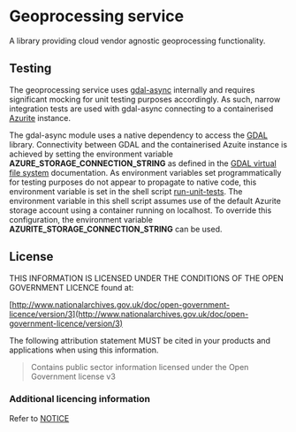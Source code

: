 # Geoprocessing service

 A library providing cloud vendor agnostic geoprocessing functionality.

## Testing

The geoprocessing service uses [gdal-async](https://www.npmjs.com/package/gdal-async) internally and requires significant mocking for unit testing purposes accordingly.
As such, narrow integration tests are used with gdal-async connecting to a containerised [Azurite](https://hub.docker.com/_/microsoft-azure-storage-azurite) instance.

The gdal-async module uses a native dependency to access the [GDAL](https://gdal.org/) library. Connectivity between GDAL and the containerised Azuite instance is achieved
by setting the environment variable **AZURE_STORAGE_CONNECTION_STRING** as defined in the [GDAL virtual file system](https://gdal.org/user/virtual_file_systems.html)
documentation. As environment variables set programmatically for testing purposes do not appear to propagate to native code, this environment variable is set in the shell
script [run-unit-tests](../../bin/run-unit-tests). The environment variable in this shell script assumes use of the default Azurite storage account using a container
running on localhost. To override this configuration, the environment variable **AZURITE_STORAGE_CONNECTION_STRING** can be used.

## License

THIS INFORMATION IS LICENSED UNDER THE CONDITIONS OF THE OPEN GOVERNMENT LICENCE found at:

[http://www.nationalarchives.gov.uk/doc/open-government-licence/version/3](http://www.nationalarchives.gov.uk/doc/open-government-licence/version/3)

The following attribution statement MUST be cited in your products and applications when using this information.
> Contains public sector information licensed under the Open Government license v3

### Additional licencing information

Refer to [NOTICE](./NOTICE)
